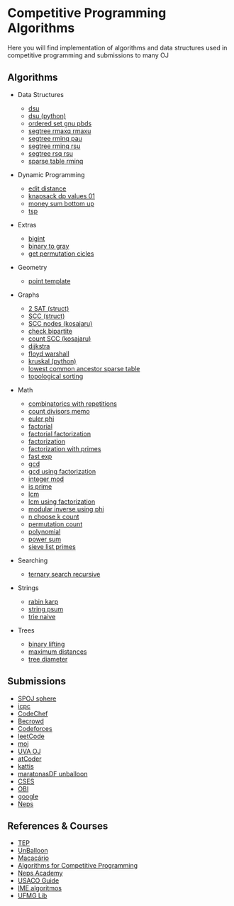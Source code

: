 # Competitive Programming Algorithms
Here you will find implementation of algorithms and data structures used in competitive programming and submissions to many OJ

## Algorithms
- Data Structures
    - [dsu](/algorithms/data-structures/dsu.cpp)
    - [dsu (python)](/algorithms/data-structures/dsu.py)
    - [ordered set gnu pbds](/algorithms/data-structures/ordered_set_gnu_pbds.cpp)
    - [segtree rmaxq rmaxu](/algorithms/data-structures/segtree-rmaxq-rmaxu.cpp)
    - [segtree rminq pau](/algorithms/data-structures/segtree-rminq-pau.cpp)
    - [segtree rminq rsu](/algorithms/data-structures/segtree_rminq_rsu.cpp)
    - [segtree rsq rsu](/algorithms/data-structures/segtree_rsq_rsu.cpp)
    - [sparse table rminq](/algorithms/data-structures/sparse_table_rminq.cpp)

- Dynamic Programming
    - [edit distance](/algorithms/dynamic-programming/edit_distance.cpp)
    - [knapsack dp values 01](/algorithms/dynamic-programming/knapsack_dp_values_01.cpp)
    - [money sum bottom up](/algorithms/dynamic-programming/money_sum_bottom_up.cpp)
    - [tsp](/algorithms/dynamic-programming/tsp.cpp)

- Extras
    - [bigint](/algorithms/extras/bigint.cpp)
    - [binary to gray](/algorithms/extras/binary_to_gray.cpp)
    - [get permutation cicles](/algorithms/extras/get-permutation-cicles.cpp)

- Geometry
    - [point template](/algorithms/geometry/point-template.cpp)

- Graphs
    - [2 SAT (struct)](/algorithms/graphs/2-SAT-(struct).cpp)
    - [SCC (struct)](/algorithms/graphs/SCC-(struct).cpp)
    - [SCC nodes (kosajaru)](/algorithms/graphs/SCC-nodes-(kosajaru).cpp)
    - [check bipartite](/algorithms/graphs/check-bipartite.cpp)
    - [count SCC (kosajaru)](/algorithms/graphs/count-SCC-(kosajaru).cpp)
    - [dijkstra](/algorithms/graphs/dijkstra.cpp)
    - [floyd warshall](/algorithms/graphs/floyd_warshall.cpp)
    - [kruskal (python)](/algorithms/graphs/kruskal.py)
    - [lowest common ancestor sparse table](/algorithms/graphs/lowest_common_ancestor_sparse_table.cpp)
    - [topological sorting](/algorithms/graphs/topological-sorting.cpp)

- Math
    - [combinatorics with repetitions](/algorithms/math/combinatorics_with_repetitions.cpp)
    - [count divisors memo](/algorithms/math/count_divisors_memo.cpp)
    - [euler phi](/algorithms/math/euler-phi.cpp)
    - [factorial](/algorithms/math/factorial.cpp)
    - [factorial factorization](/algorithms/math/factorial-factorization.cpp)
    - [factorization](/algorithms/math/factorization.cpp)
    - [factorization with primes](/algorithms/math/factorization-with-primes.cpp)
    - [fast exp](/algorithms/math/fast_exp.cpp)
    - [gcd](/algorithms/math/gcd.cpp)
    - [gcd using factorization](/algorithms/math/gcd-using-factorization.cpp)
    - [integer mod](/algorithms/math/integer_mod.cpp)
    - [is prime](/algorithms/math/is-prime.cpp)
    - [lcm](/algorithms/math/lcm.cpp)
    - [lcm using factorization](/algorithms/math/lcm-using-factorization.cpp)
    - [modular inverse using phi](/algorithms/math/modular-inverse-using-phi.cpp)
    - [n choose k count](/algorithms/math/n-choose-k-count.cpp)
    - [permutation count](/algorithms/math/permutation-count.cpp)
    - [polynomial](/algorithms/math/polynomial.cpp)
    - [power sum](/algorithms/math/power-sum.cpp)
    - [sieve list primes](/algorithms/math/sieve-list-primes.cpp)

- Searching
    - [ternary search recursive](/algorithms/searching/ternary_search_recursive.cpp)

- Strings
    - [rabin karp](/algorithms/strings/rabin-karp.cpp)
    - [string psum](/algorithms/strings/string-psum.cpp)
    - [trie naive](/algorithms/strings/trie-naive.cpp)

- Trees
    - [binary lifting](/algorithms/trees/binary-lifting.cpp)
    - [maximum distances](/algorithms/trees/maximum-distances.cpp)
    - [tree diameter](/algorithms/trees/tree_diameter.cpp)


## Submissions
- [SPOJ sphere](/submissions/SPOJ-sphere)
- [icpc](/submissions/icpc)
- [CodeChef](/submissions/CodeChef)
- [Becrowd](/submissions/Becrowd)
- [Codeforces](/submissions/Codeforces)
- [leetCode](/submissions/leetCode)
- [moj](/submissions/moj)
- [UVA OJ](/submissions/UVA-OJ)
- [atCoder](/submissions/atCoder)
- [kattis](/submissions/kattis)
- [maratonasDF unballoon](/submissions/maratonasDF_unballoon)
- [CSES](/submissions/CSES)
- [OBI](/submissions/OBI)
- [google](/submissions/google)
- [Neps](/submissions/Neps)

## References & Courses
- [TEP](https://github.com/edsomjr/TEP)
- [UnBalloon](https://github.com/UnBalloon/programacao-competitiva)
- [Macacário](https://github.com/splucs/Competitive-Programming)
- [Algorithms for Competitive Programming](https://cp-algorithms.com/)
- [Neps Academy](https://neps.academy/br/courses)
- [USACO Guide](https://usaco.guide/dashboard/)
- [IME algoritmos](https://www.ime.usp.br/~pf/algoritmos/idx.html)
- [UFMG Lib](https://github.com/brunomaletta/Biblioteca)
    

